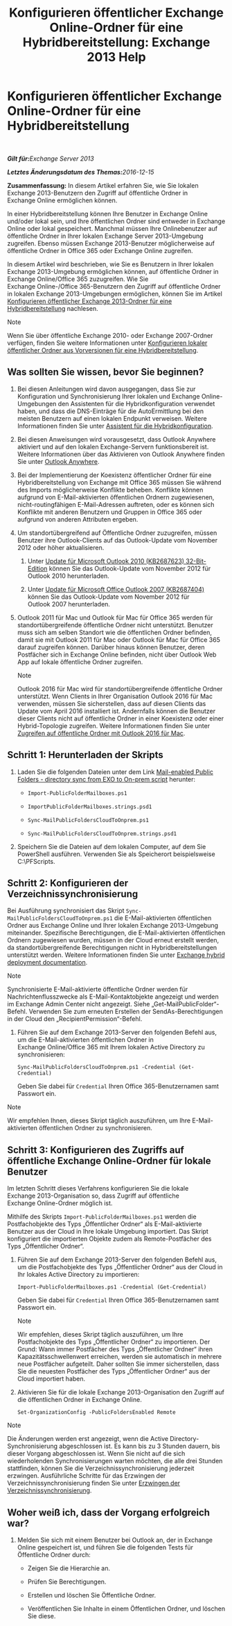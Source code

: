 ﻿---
title: 'Konfigurieren öffentlicher Exchange Online-Ordner für eine Hybridbereitstellung: Exchange 2013 Help'
TOCTitle: Konfigurieren öffentlicher Exchange Online-Ordner für eine Hybridbereitstellung
ms:assetid: d979edb3-967b-4431-8beb-0c236bf7f56d
ms:mtpsurl: https://technet.microsoft.com/de-de/library/Mt729076(v=EXCHG.150)
ms:contentKeyID: 72778039
ms.date: 04/24/2018
mtps_version: v=EXCHG.150
ms.translationtype: HT
---

# Konfigurieren öffentlicher Exchange Online-Ordner für eine Hybridbereitstellung

 

_<strong>Gilt für:</strong>Exchange Server 2013_

_<strong>Letztes Änderungsdatum des Themas:</strong>2016-12-15_

**Zusammenfassung:**  In diesem Artikel erfahren Sie, wie Sie lokalen Exchange 2013-Benutzern den Zugriff auf öffentliche Ordner in Exchange Online ermöglichen können.

In einer Hybridbereitstellung können Ihre Benutzer in Exchange Online und/oder lokal sein, und Ihre öffentlichen Ordner sind entweder in Exchange Online oder lokal gespeichert. Manchmal müssen Ihre Onlinebenutzer auf öffentliche Ordner in Ihrer lokalen Exchange Server 2013-Umgebung zugreifen. Ebenso müssen Exchange 2013-Benutzer möglicherweise auf öffentliche Ordner in Office 365 oder Exchange Online zugreifen.

In diesem Artikel wird beschrieben, wie Sie es Benutzern in Ihrer lokalen Exchange 2013-Umgebung ermöglichen können, auf öffentliche Ordner in Exchange Online/Office 365 zuzugreifen. Wie Sie Exchange Online-/Office 365-Benutzern den Zugriff auf öffentliche Ordner in lokalen Exchange 2013-Umgebungen ermöglichen, können Sie im Artikel [Konfigurieren öffentlicher Exchange 2013-Ordner für eine Hybridbereitstellung](configure-exchange-2013-public-folders-for-a-hybrid-deployment-exchange-2013-help.md) nachlesen.


> [!NOTE]
> Wenn Sie über öffentliche Exchange 2010- oder Exchange 2007-Ordner verfügen, finden Sie weitere Informationen unter <A href="configure-legacy-on-premises-public-folders-for-a-hybrid-deployment-exchange-2013-help.md">Konfigurieren lokaler öffentlicher Ordner aus Vorversionen für eine Hybridbereitstellung</A>.



## Was sollten Sie wissen, bevor Sie beginnen?

1.  Bei diesen Anleitungen wird davon ausgegangen, dass Sie zur Konfiguration und Synchronisierung Ihrer lokalen und Exchange Online-Umgebungen den Assistenten für die Hybridkonfiguration verwendet haben, und dass die DNS-Einträge für die AutoErmittlung bei den meisten Benutzern auf einen lokalen Endpunkt verweisen. Weitere Informationen finden Sie unter [Assistent für die Hybridkonfiguration](hybrid-configuration-wizard-exchange-2013-help.md).

2.  Bei diesen Anweisungen wird vorausgesetzt, dass Outlook Anywhere aktiviert und auf den lokalen Exchange-Servern funktionsbereit ist. Weitere Informationen über das Aktivieren von Outlook Anywhere finden Sie unter [Outlook Anywhere](https://technet.microsoft.com/de-de/library/bb123741\(v=exchg.150\)).

3.  Bei der Implementierung der Koexistenz öffentlicher Ordner für eine Hybridbereitstellung von Exchange mit Office 365 müssen Sie während des Imports möglicherweise Konflikte beheben. Konflikte können aufgrund von E-Mail-aktivierten öffentlichen Ordnern zugewiesenen, nicht-routingfähigen E-Mail-Adressen auftreten, oder es können sich Konflikte mit anderen Benutzern und Gruppen in Office 365 oder aufgrund von anderen Attributen ergeben.

4.  Um standortübergreifend auf Öffentliche Ordner zuzugreifen, müssen Benutzer ihre Outlook-Clients auf das Outlook-Update vom November 2012 oder höher aktualisieren.
    
    1.  Unter [Update für Microsoft Outlook 2010 (KB2687623) 32-Bit-Edition](https://www.microsoft.com/de-de/download/details.aspx?id=35702) können Sie das Outlook-Update vom November 2012 für Outlook 2010 herunterladen.
    
    2.  Unter [Update für Microsoft Office Outlook 2007 (KB2687404)](https://www.microsoft.com/de-de/download/details.aspx?id=35718) können Sie das Outlook-Update vom November 2012 für Outlook 2007 herunterladen.

5.  Outlook 2011 für Mac und Outlook für Mac für Office 365 werden für standortübergreifende öffentliche Ordner nicht unterstützt. Benutzer muss sich am selben Standort wie die öffentlichen Ordner befinden, damit sie mit Outlook 2011 für Mac oder Outlook für Mac für Office 365 darauf zugreifen können. Darüber hinaus können Benutzer, deren Postfächer sich in Exchange Online befinden, nicht über Outlook Web App auf lokale öffentliche Ordner zugreifen.
    

    > [!NOTE]
    > Outlook&nbsp;2016&nbsp;für&nbsp;Mac wird für standortübergreifende öffentliche Ordner unterstützt. Wenn Clients in Ihrer Organisation Outlook&nbsp;2016&nbsp;für&nbsp;Mac verwenden, müssen Sie sicherstellen, dass auf diesen Clients das Update vom April&nbsp;2016 installiert ist. Andernfalls können die Benutzer dieser Clients nicht auf öffentliche Ordner in einer Koexistenz oder einer Hybrid-Topologie zugreifen. Weitere Informationen finden Sie unter <A href="https://technet.microsoft.com/de-de/library/mt788631(v=exchg.150)">Zugreifen auf öffentliche Ordner mit Outlook&nbsp;2016&nbsp;für&nbsp;Mac</A>.



## Schritt 1: Herunterladen der Skripts

1.  Laden Sie die folgenden Dateien unter dem Link [Mail-enabled Public Folders - directory sync from EXO to On-prem script](https://go.microsoft.com/fwlink/p/?linkid=797795) herunter:
    
      - `Import-PublicFolderMailboxes.ps1`
    
      - `ImportPublicFolderMailboxes.strings.psd1`
    
      - `Sync-MailPublicFoldersCloudToOnprem.ps1`
    
      - `Sync-MailPublicFoldersCloudToOnprem.strings.psd1`

2.  Speichern Sie die Dateien auf dem lokalen Computer, auf dem Sie PowerShell ausführen. Verwenden Sie als Speicherort beispielsweise C:\\PFScripts.

## Schritt 2: Konfigurieren der Verzeichnissynchronisierung

Bei Ausführung synchronisiert das Skript `Sync-MailPublicFoldersCloudToOnprem.ps1` die E-Mail-aktivierten öffentlichen Ordner aus Exchange Online und Ihrer lokalen Exchange 2013-Umgebung miteinander. Spezifische Berechtigungen, die E-Mail-aktivierten öffentlichen Ordnern zugewiesen wurden, müssen in der Cloud erneut erstellt werden, da standortübergreifende Berechtigungen nicht in Hybridbereitstellungen unterstützt werden. Weitere Informationen finden Sie unter [Exchange hybrid deployment documentation](exchange-server-hybrid-deployments-exchange-2013-help.md).


> [!NOTE]
> Synchronisierte E-Mail-aktivierte öffentliche Ordner werden für Nachrichtenflusszwecke als E-Mail-Kontaktobjekte angezeigt und werden im Exchange Admin Center nicht angezeigt. Siehe „Get-MailPublicFolder“-Befehl. Verwenden Sie zum erneuten Erstellen der SendAs-Berechtigungen in der Cloud den „RecipientPermission“-Befehl.



1.  Führen Sie auf dem Exchange 2013-Server den folgenden Befehl aus, um die E-Mail-aktivierten öffentlichen Ordner in Exchange Online/Office 365 mit Ihrem lokalen Active Directory zu synchronisieren:
    
        Sync-MailPublicFoldersCloudToOnprem.ps1 -Credential (Get-Credential)
    
    Geben Sie dabei für `Credential` Ihren Office 365-Benutzernamen samt Passwort ein.


> [!NOTE]
> Wir empfehlen Ihnen, dieses Skript täglich auszuführen, um Ihre E-Mail-aktivierten öffentlichen Ordner zu synchronisieren.



## Schritt 3: Konfigurieren des Zugriffs auf öffentliche Exchange Online-Ordner für lokale Benutzer

Im letzten Schritt dieses Verfahrens konfigurieren Sie die lokale Exchange 2013-Organisation so, dass Zugriff auf öffentliche Exchange Online-Ordner möglich ist.

Mithilfe des Skripts `Import-PublicFolderMailboxes.ps1` werden die Postfachobjekte des Typs „Öffentlicher Ordner“ als E-Mail-aktivierte Benutzer aus der Cloud in Ihre lokale Umgebung importiert. Das Skript konfiguriert die importierten Objekte zudem als Remote-Postfächer des Typs „Öffentlicher Ordner“.

1.  Führen Sie auf dem Exchange 2013-Server den folgenden Befehl aus, um die Postfachobjekte des Typs „Öffentlicher Ordner“ aus der Cloud in Ihr lokales Active Directory zu importieren:
    
        Import-PublicFolderMailboxes.ps1 -Credential (Get-Credential)
    
    Geben Sie dabei für `Credential` Ihren Office 365-Benutzernamen samt Passwort ein.
    

    > [!NOTE]
    > Wir empfehlen, dieses Skript täglich auszuführen, um Ihre Postfachobjekte des Typs „Öffentlicher Ordner“ zu importieren. Der Grund: Wann immer Postfächer des Typs „Öffentlicher Ordner“ ihren Kapazitätsschwellenwert erreichen, werden sie automatisch in mehrere neue Postfächer aufgeteilt. Daher sollten Sie immer sicherstellen, dass Sie die neuesten Postfächer des Typs „Öffentlicher Ordner“ aus der Cloud importiert haben.



2.  Aktivieren Sie für die lokale Exchange 2013-Organisation den Zugriff auf die öffentlichen Ordner in Exchange Online.
    
        Set-OrganizationConfig -PublicFoldersEnabled Remote


> [!NOTE]
> Die Änderungen werden erst angezeigt, wenn die Active Directory-Synchronisierung abgeschlossen ist. Es kann bis zu 3&nbsp;Stunden dauern, bis dieser Vorgang abgeschlossen ist. Wenn Sie nicht auf die sich wiederholenden Synchronisierungen warten möchten, die alle drei Stunden stattfinden, können Sie die Verzeichnissynchronisierung jederzeit erzwingen. Ausführliche Schritte für das Erzwingen der Verzeichnissynchronisierung finden Sie unter <A href="http://technet.microsoft.com/de-de/library/jj151771.aspx">Erzwingen der Verzeichnissynchronisierung</A>.



## Woher weiß ich, dass der Vorgang erfolgreich war?

1.  Melden Sie sich mit einem Benutzer bei Outlook an, der in Exchange Online gespeichert ist, und führen Sie die folgenden Tests für Öffentliche Ordner durch:
    
      - Zeigen Sie die Hierarchie an.
    
      - Prüfen Sie Berechtigungen.
    
      - Erstellen und löschen Sie Öffentliche Ordner.
    
      - Veröffentlichen Sie Inhalte in einem Öffentlichen Ordner, und löschen Sie diese.

